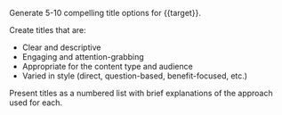 Generate 5-10 compelling title options for {{target}}.

Create titles that are:

- Clear and descriptive
- Engaging and attention-grabbing
- Appropriate for the content type and audience
- Varied in style (direct, question-based, benefit-focused, etc.)

Present titles as a numbered list with brief explanations of the approach used for each.
